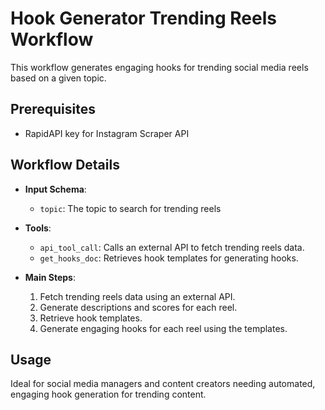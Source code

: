 # Hook Generator Trending Reels Workflow

This workflow generates engaging hooks for trending social media reels based on a given topic.

## Prerequisites

- RapidAPI key for Instagram Scraper API

## Workflow Details

- **Input Schema**:
  - `topic`: The topic to search for trending reels

- **Tools**:
  - `api_tool_call`: Calls an external API to fetch trending reels data.
  - `get_hooks_doc`: Retrieves hook templates for generating hooks.

- **Main Steps**:
  1. Fetch trending reels data using an external API.
  2. Generate descriptions and scores for each reel.
  3. Retrieve hook templates.
  4. Generate engaging hooks for each reel using the templates.

## Usage

Ideal for social media managers and content creators needing automated, engaging hook generation for trending content.

